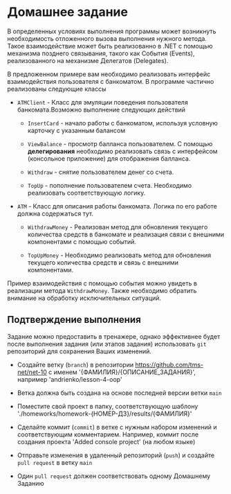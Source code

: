 # Домашнее задание
В определенных условиях выполнения программы может возникнуть необходимость отложенного вызова выполнения нужного метода. Такое взаимодействие может быть реализованно в .NET с помощью механизма позднего связывания, такого как События (Events), реализованного на механизме Делегатов (Delegates).

В предложенном примере вам необходимо реализовать интерфейс взаимодействия пользователя с банкоматом. В программе частично реализованы следующие классы

 - `ATMClient` - Класс для эмуляции поведения пользователя банкомата.Возможно выполнение следующих действий

    - `InsertCard` - начало работы с банкоматом, используя условную карточку с указанным балансом

    - `ViewBalance` - просмотр балланса пользователем.
      С помощью **делегирования** необходимо реализовать связь с интерфейсом (консольное приложение) для отображения балланса.

    - `Withdraw` - снятие пользователем денег со счета.

    - `TopUp` - пополнение пользователем счета. Необходимо реализовать соответствующую логику.

 - `ATM` - Класс для описания работы банкомата. Логика по его работе должна содержаться тут.

    - `WithdrawMoney` - Реализован метод для обновления текущего количества средств в банкомате и реализация связи с внешними компонентами с помощью событий.

    - `TopUpMoney` - Необходимо реализовать метод для обновления текущего количества средств и связь с внешними компонентами.

Пример взаимодействия с помощью события можно увидеть в реализации метода `WithdrawMoney`. Также необходимо обратить внимание на обработку исключительных ситуаций.

## Подтверждение выполнения
Задание можно предоставить в тренажере, однако эффективнее будет после выполнения задания (или этапов задания) использовать `git` репозиторий для сохранения Ваших изменений.

 - Создайте ветку (`branch`) в репозитории https://github.com/tms-net/net-10 с именем '{ФАМИЛИЯ}/{ОПИСАНИЕ_ЗАДАНИЯ}', например 'andrienko/lesson-4-oop'

 - Ветка должна быть создана на основе последней версии ветки `main`

 - Поместите свой проект в папку, соответствующую шаблону './homeworks/homework-{НОМЕР-ДЗ}/results/{ФАМИЛИЯ}'

 - Сделайте коммит (`commit`) в ветке с нужным набором изменений и соответствующим комментарием. Например, коммит после создания проекта 'Added console project' (на любом языке)

 - Отправьте изменения в удаленный репозиторий (`push`) и создайте `pull request` в ветку `main`

 - Один `pull request` должен соответствовать одному Домашнему Заданию